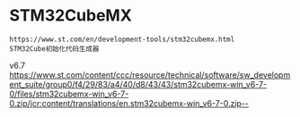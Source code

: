 
# STM32CubeMX
    https://www.st.com/en/development-tools/stm32cubemx.html
    STM32Cube初始化代码生成器

v6.7
https://www.st.com/content/ccc/resource/technical/software/sw_development_suite/group0/f4/29/83/a4/40/d8/43/43/stm32cubemx-win_v6-7-0/files/stm32cubemx-win_v6-7-0.zip/jcr:content/translations/en.stm32cubemx-win_v6-7-0.zip--